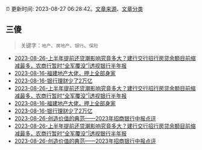 :alarm_clock: 更新时间: 2023-08-27 06:28:42。[文章来源](/README.md)、[文章分类](/TAGS.md)

## 三傻


> 关键字：`地产`、`房地产`、`银行`、`保险`



- [2023-08-26-上半年提前还贷潮影响究竟多大？建行交行招行房贷余额目前缩减最多，农商行暂时“全军覆没”|透视银行半年报](https://www.cls.cn/detail/1445074) 
- [2023-08-16-福建地产大佬，押上全部身家](https://www.aicaijing.com.cn/article/18567) 
- [2023-08-16-银行理财少了2万亿](https://www.aicaijing.com.cn/article/18565) 
- [2023-08-26-上半年提前还贷潮影响究竟多大？建行交行招行房贷余额目前缩减最多，农商行暂时“全军覆没”|透视银行半年报](https://www.cls.cn/detail/1445074) 
- [2023-08-16-福建地产大佬，押上全部身家](https://www.aicaijing.com.cn/article/18567) 
- [2023-08-16-银行理财少了2万亿](https://www.aicaijing.com.cn/article/18565) 
- [2023-08-26-创造价值的典范——2023年招商银行中报点评](https://xueqiu.com/1821992043/259388467) 
- [2023-08-26-上半年提前还贷潮影响究竟多大？建行交行招行房贷余额目前缩减最多，农商行暂时“全军覆没”|透视银行半年报](https://www.cls.cn/detail/1445074) 
- [2023-08-26-创造价值的典范——2023年招商银行中报点评](https://xueqiu.com/1821992043/259388467) 
